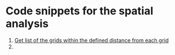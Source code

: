 # Code snippets for the spatial analysis

1. [Get list of the grids within the defined distance from each grid](distance_matrix/get_grids_within_distance.py)
2. 
